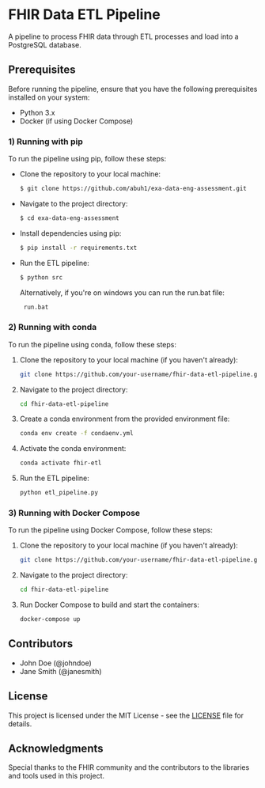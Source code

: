 # FHIR Data ETL Pipeline

A pipeline to process FHIR data through ETL processes and load into a PostgreSQL database.  


## Prerequisites  

Before running the pipeline, ensure that you have the following prerequisites installed on your system:

- Python 3.x
- Docker (if using Docker Compose)

### 1) Running with pip

To run the pipeline using pip, follow these steps:

- Clone the repository to your local machine:

    ```bash
    $ git clone https://github.com/abuh1/exa-data-eng-assessment.git
    ```

- Navigate to the project directory:

    ```bash
    $ cd exa-data-eng-assessment
    ```

- Install dependencies using pip:

    ```bash
    $ pip install -r requirements.txt
    ```

- Run the ETL pipeline:

    ```bash
    $ python src
    ```

    Alternatively, if you're on windows you can run the run.bat file:

   ```bash
    run.bat
    ```

### 2) Running with conda

To run the pipeline using conda, follow these steps:

1. Clone the repository to your local machine (if you haven't already):

    ```bash
    git clone https://github.com/your-username/fhir-data-etl-pipeline.git
    ```

2. Navigate to the project directory:

    ```bash
    cd fhir-data-etl-pipeline
    ```

3. Create a conda environment from the provided environment file:

    ```bash
    conda env create -f condaenv.yml
    ```

4. Activate the conda environment:

    ```bash
    conda activate fhir-etl
    ```

5. Run the ETL pipeline:

    ```bash
    python etl_pipeline.py
    ```

### 3) Running with Docker Compose

To run the pipeline using Docker Compose, follow these steps:

1. Clone the repository to your local machine (if you haven't already):

    ```bash
    git clone https://github.com/your-username/fhir-data-etl-pipeline.git
    ```

2. Navigate to the project directory:

    ```bash
    cd fhir-data-etl-pipeline
    ```

3. Run Docker Compose to build and start the containers:

    ```bash
    docker-compose up
    ```

## Contributors

- John Doe (@johndoe)
- Jane Smith (@janesmith)

## License

This project is licensed under the MIT License - see the [LICENSE](LICENSE) file for details.

## Acknowledgments

Special thanks to the FHIR community and the contributors to the libraries and tools used in this project.
